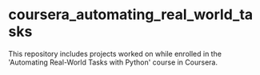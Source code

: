 # coursera_automating_real_world_tasks
This repository includes projects worked on while enrolled in the 'Automating Real-World Tasks with Python' course in Coursera.
